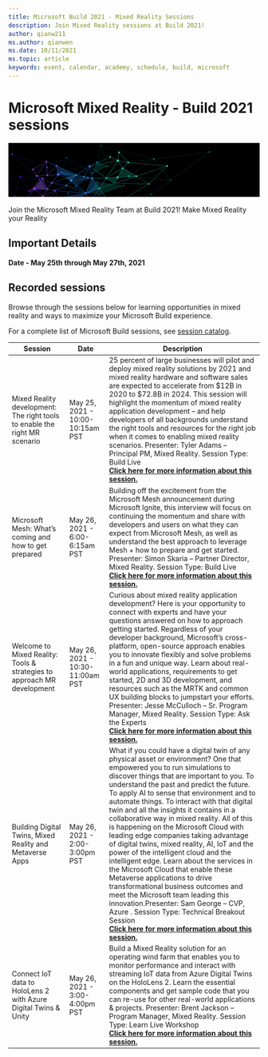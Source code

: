```yaml
---
title: Microsoft Build 2021 - Mixed Reality Sessions
description: Join Mixed Reality sessions at Build 2021! 
author: qianw211
ms.author: qianwen
ms.date: 10/11/2021
ms.topic: article
keywords: event, calendar, academy, schedule, build, microsoft
---
```


# Microsoft Mixed Reality - Build 2021 sessions

![Mixed Reality - Build 2021](images/mr_build_banner.png)

Join the Microsoft Mixed Reality Team at Build 2021! Make Mixed Reality your Reality

## Important Details

**Date - May 25th through May 27th, 2021**

## Recorded sessions 

Browse through the sessions below for learning opportunities in mixed reality and ways to maximize your Microsoft Build experience.

For a complete list of Microsoft Build sessions, see [session catalog](https://mybuild.microsoft.com/sessions?t=%257B%2522from%2522%253A%25222021-05-25T00%253A00%253A00-07%253A00%2522%252C%2522to%2522%253A%25222021-05-27T23%253A59%253A00-07%253A00%2522%257D&q=Connect%2520IoT%2520data%2520to%2520HoloLens%25202%2520with%2520Azure%2520Digital%2520Twins%2520%2526%2520Unity&s=%257B%2522name%2522%253A%2522translate.refine.label.sort.relevance%2522%252C%2522type%2522%253A0%257D).
<br>

|Session|Date|Description|
|-------------|-------------|-----|
| Mixed Reality development: The right tools to enable the right MR scenario|May 25, 2021 - 10:00-10:15am PST|25 percent of large businesses will pilot and deploy mixed reality solutions by 2021 and mixed reality hardware and software sales are expected to accelerate from $12B in 2020 to $72.8B in 2024. This session will highlight the momentum of mixed reality application development – and help developers of all backgrounds understand the right tools and resources for the right job when it comes to enabling mixed reality scenarios. Presenter: Tyler Adams – Principal PM, Mixed Reality. Session Type: Build Live <br><b>[Click here for more information about this session.](https://mybuild.microsoft.com/sessions/c786cf4d-6cf6-4b62-b720-f97eea919c5f?source=sessions)</b>|
| Microsoft Mesh: What’s coming and how to get prepared|May 26, 2021 - 6:00-6:15am PST|Building off the excitement from the Microsoft Mesh announcement during Microsoft Ignite, this interview will focus on continuing the momentum and share with developers and users on what they can expect from Microsoft Mesh, as well as understand the best approach to leverage Mesh + how to prepare and get started. Presenter: Simon Skaria – Partner Director, Mixed Reality. Session Type: Build Live<br> <b>[Click here for more information about this session.](https://mybuild.microsoft.com/sessions/58ece80b-d2ed-4537-89ae-7fbc31f7ba94?source=sessions)</b>|
| Welcome to Mixed Reality: Tools & strategies to approach MR development|May 26, 2021 - 10:30-11:00am PST| Curious about mixed reality application development? Here is your opportunity to connect with experts and have your questions answered on how to approach getting started. Regardless of your developer background, Microsoft’s cross-platform, open-source approach enables you to innovate flexibly and solve problems in a fun and unique way. Learn about real-world applications, requirements to get started, 2D and 3D development, and resources such as the MRTK and common UX building blocks to jumpstart your efforts. Presenter: Jesse McCulloch – Sr. Program Manager, Mixed Reality. Session Type: Ask the Experts<br><b>[Click here for more information about this session.](https://mybuild.microsoft.com/sessions/6e69bf88-10ba-45a2-a2d0-bee591d703d5?source=sessions)</b>|
| Building Digital Twins, Mixed Reality and Metaverse Apps|May 26, 2021 - 2:00-3:00pm PST|What if you could have a digital twin of any physical asset or environment?  One that empowered you to run simulations to discover things that are important to you. To understand the past and predict the future. To apply AI to sense that environment and to automate things.  To interact with that digital twin and all the insights it contains in a collaborative way in mixed reality.  All of this is happening on the Microsoft Cloud with leading edge companies taking advantage of digital twins, mixed reality, AI, IoT and the power of the intelligent cloud and the intelligent edge.  Learn about the services in the Microsoft Cloud that enable these Metaverse applications to drive transformational business outcomes and meet the Microsoft team leading this innovation.Presenter: Sam George – CVP, Azure . Session Type: Technical Breakout Session<br><b>[Click here for more information about this session.](https://mybuild.microsoft.com/sessions/f06287c8-8e56-452f-ae2f-e739c2be4870?source=sessions)</b>|
| Connect IoT data to HoloLens 2 with Azure Digital Twins & Unity|May 26, 2021 - 3:00-4:00pm PST| Build a Mixed Reality solution for an operating wind farm that enables you to monitor performance and interact with streaming IoT data from Azure Digital Twins on the HoloLens 2. Learn the essential components and get sample code that you can re-use for other real-world applications & projects. Presenter: Brent Jackson – Program Manager, Mixed Reality. Session Type: Learn Live Workshop<br><b>[Click here for more information about this session.](https://mybuild.microsoft.com/sessions/815a692f-398b-4772-ac18-c021f5116757?source=sessions)</b>|